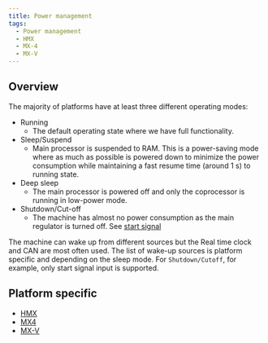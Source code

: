 ```yaml
---
title: Power management
tags:
  - Power management
  - HMX
  - MX-4
  - MX-V
---
```

## Overview

The majority of platforms have at least three different operating modes:
- Running
    - The default operating state where we have full functionality.
- Sleep/Suspend
    - Main processor is suspended to RAM. This is a power-saving
mode where as much as possible is powered down to minimize the power consumption while maintaining a
fast resume time (around 1 s) to running state.
- Deep sleep
    - The main processor is powered off and only the coprocessor is running in low-power mode.
- Shutdown/Cut-off
    - The machine has almost no power consumption as the main regulator is turned off. See [start signal](interfaces/start_signal.md)

The machine can wake up from different sources but the Real time clock and CAN are most often used. The list of wake-up sources is platform specific and depending on the sleep mode. For `Shutdown/Cutoff`, for example, only start signal input is supported.

## Platform specific
- [HMX](mx4/power_management.md)
- [MX4](mx4/power_management.md)
- [MX-V](mxv/power_management.md)

